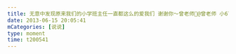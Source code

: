 ```yaml
---
title: 无意中发现原来我们的小学班主任一直都这么的爱我们 谢谢你～曾老师🌹@曾老师 小67班的看到留个名，就不一一@了
date: 2013-06-15 20:05:41
mCategories: [说说]
type: moment
time: t200541
---
```


<div id="pics-20130615200541"></div>

<script src="/lib/moment/pics.js"></script>
<script>
var data = [
    {"link": "2013-06-15_000002.jpeg", "type": "shuoshuo"}
];
picsRender(data, "pics-20130615200541");
</script>
